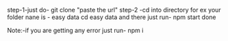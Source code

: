step-1-just do-
git clone "paste the url"
step-2 -cd into directory
for ex your folder nane is - easy data
cd easy data
and there just run-
npm start
done

Note:-if you are getting any error just run-
npm i